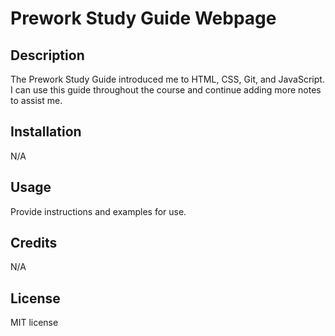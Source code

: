 # Prework Study Guide Webpage

## Description

The Prework Study Guide introduced me to HTML, CSS, Git, and JavaScript. I can use this guide throughout the course and continue adding more notes to assist me. 

## Installation

N/A

## Usage

Provide instructions and examples for use. 

## Credits

N/A

## License

MIT license